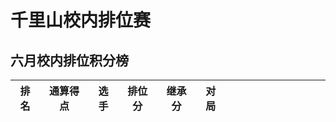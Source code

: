 # 千里山校内排位赛

## 六月校内排位积分榜

| 排名 | 通算得点   | 选手             | 排位分 | 继承分     | 对局  |    |    |    |    |    |    |    |    |    |    |
| ---- | ---------- | ---------------- | ------ | ---------- | -------- |-------- |-------- |-------- |-------- |-------- |-------- |-------- |-------- |-------- |-------- |

